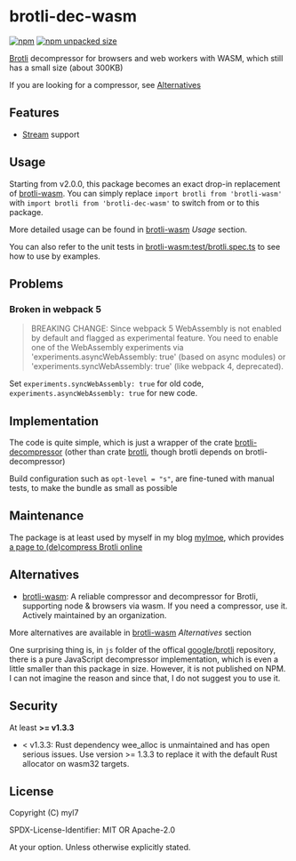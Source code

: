 # brotli-dec-wasm

[![npm](https://img.shields.io/npm/v/brotli-dec-wasm)][npm:brotli-dec-wasm]
[![npm unpacked size](https://img.shields.io/endpoint?url=https%3A%2F%2Fnpm-unpackedsize-badge.myl.workers.dev%2Fbrotli-dec-wasm&color=blue)][npm:brotli-dec-wasm]

[npm:brotli-dec-wasm]: https://npmjs.com/package/brotli-dec-wasm

[Brotli][google/brotli] decompressor for browsers and web workers with WASM, which still has a small size (about
300KB)

[google/brotli]: https://github.com/google/brotli

If you are looking for a compressor, see [Alternatives](#alternatives)

## Features

- [Stream][brotli_doc_stream] support

[brotli_doc_stream]: https://brotli.org/decode.html#a234

## Usage

Starting from v2.0.0, this package becomes an exact drop-in replacement of [brotli-wasm].
You can simply replace `import brotli from 'brotli-wasm'` with `import brotli from 'brotli-dec-wasm'` to switch from or to this package.

More detailed usage can be found in [brotli-wasm] _Usage_ section.

You can also refer to the unit tests in [brotli-wasm:test/brotli.spec.ts] to see how to use by examples.

[brotli-wasm:test/brotli.spec.ts]: https://github.com/httptoolkit/brotli-wasm/blob/main/test/brotli.spec.ts

## Problems

### Broken in webpack 5

> BREAKING CHANGE: Since webpack 5 WebAssembly is not enabled by default and flagged as experimental feature.
> You need to enable one of the WebAssembly experiments via 'experiments.asyncWebAssembly: true' (based on async modules) or 'experiments.syncWebAssembly: true' (like webpack 4, deprecated).

Set `experiments.syncWebAssembly: true` for old code, `experiments.asyncWebAssembly: true` for new code.

## Implementation

The code is quite simple, which is just a wrapper of the crate [brotli-decompressor] (other than crate [brotli], though brotli depends on brotli-decompressor)

[brotli-decompressor]: https://crates.io/crates/brotli-decompressor
[brotli]: https://crates.io/crates/brotli

Build configuration such as `opt-level = "s"`, are fine-tuned with manual tests, to make the bundle as small as possible

## Maintenance

The package is at least used by myself in my blog [mylmoe], which provides [a page to (de)compress Brotli online]

[mylmoe]: https://github.com/myl7/mylmoe
[a page to (de)compress Brotli online]: https://myl.moe/utils/brotli

## Alternatives

- [brotli-wasm]: A reliable compressor and decompressor for Brotli, supporting node & browsers via wasm. If you need a compressor, use it. Actively maintained by an organization.

More alternatives are available in [brotli-wasm] _Alternatives_ section

One surprising thing is, in `js` folder of the offical [google/brotli] repository, there is a pure JavaScript decompressor implementation, which is even a little smaller than this package in size. However, it is not published on NPM. I can not imagine the reason and since that, I do not suggest you to use it.

## Security

At least **>= v1.3.3**

- < v1.3.3: Rust dependency wee_alloc is unmaintained and has open serious issues. Use version >= 1.3.3 to replace it with the default Rust allocator on wasm32 targets.

## License

Copyright (C) myl7

SPDX-License-Identifier: MIT OR Apache-2.0

At your option. Unless otherwise explicitly stated.

[brotli-wasm]: https://github.com/httptoolkit/brotli-wasm
